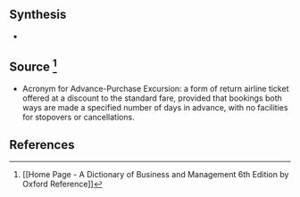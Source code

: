 ## Synthesis
- 
## Source [^1]
- Acronym for Advance-Purchase Excursion: a form of return airline ticket offered at a discount to the standard fare, provided that bookings both ways are made a specified number of days in advance, with no facilities for stopovers or cancellations.
## References

[^1]: [[Home Page - A Dictionary of Business and Management 6th Edition by Oxford Reference]]